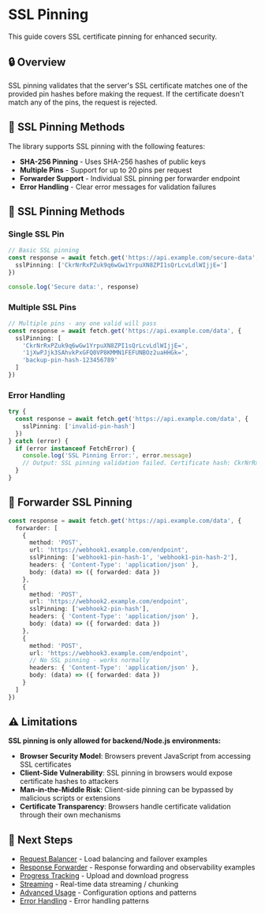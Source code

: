 # SSL Pinning

This guide covers SSL certificate pinning for enhanced security.

## 🔒 Overview

SSL pinning validates that the server's SSL certificate matches one of the provided pin hashes before making the request. If the certificate doesn't match any of the pins, the request is rejected.

## 🔑 SSL Pinning Methods

The library supports SSL pinning with the following features:
- **SHA-256 Pinning** - Uses SHA-256 hashes of public keys
- **Multiple Pins** - Support for up to 20 pins per request
- **Forwarder Support** - Individual SSL pinning per forwarder endpoint
- **Error Handling** - Clear error messages for validation failures

## 🔗 SSL Pinning Methods

### Single SSL Pin

```typescript
// Basic SSL pinning
const response = await fetch.get('https://api.example.com/secure-data', {
  sslPinning: ['CkrNrRxPZuk9q6wGw1YrpuXN8ZPI1sQrLcvLdlWIjjE=']
})

console.log('Secure data:', response)
```

### Multiple SSL Pins

```typescript
// Multiple pins - any one valid will pass
const response = await fetch.get('https://api.example.com/data', {
  sslPinning: [
    'CkrNrRxPZuk9q6wGw1YrpuXN8ZPI1sQrLcvLdlWIjjE=',
    '1jXwPJjk3SAhvkPxGFQ0VP8KMMN1FEFUNBOz2uaHHGk=',
    'backup-pin-hash-123456789'
  ]
})
```

### Error Handling

```typescript
try {
  const response = await fetch.get('https://api.example.com/data', {
    sslPinning: ['invalid-pin-hash']
  })
} catch (error) {
  if (error instanceof FetchError) {
    console.log('SSL Pinning Error:', error.message)
    // Output: SSL pinning validation failed. Certificate hash: CkrNrRxPZuk9q6wGw1YrpuXN8ZPI1sQrLcvLdlWIjjE=, Expected pins: invalid-pin-hash
  }
}
```

## 🔄 Forwarder SSL Pinning

```typescript
const response = await fetch.get('https://api.example.com/data', {
  forwarder: [
    {
      method: 'POST',
      url: 'https://webhook1.example.com/endpoint',
      sslPinning: ['webhook1-pin-hash-1', 'webhook1-pin-hash-2'],
      headers: { 'Content-Type': 'application/json' },
      body: (data) => ({ forwarded: data })
    },
    {
      method: 'POST',
      url: 'https://webhook2.example.com/endpoint',
      sslPinning: ['webhook2-pin-hash'],
      headers: { 'Content-Type': 'application/json' },
      body: (data) => ({ forwarded: data })
    },
    {
      method: 'POST',
      url: 'https://webhook3.example.com/endpoint',
      // No SSL pinning - works normally
      headers: { 'Content-Type': 'application/json' },
      body: (data) => ({ forwarded: data })
    }
  ]
})
```

## ⚠️ Limitations

**SSL pinning is only allowed for backend/Node.js environments:**

- **Browser Security Model**: Browsers prevent JavaScript from accessing SSL certificates
- **Client-Side Vulnerability**: SSL pinning in browsers would expose certificate hashes to attackers
- **Man-in-the-Middle Risk**: Client-side pinning can be bypassed by malicious scripts or extensions
- **Certificate Transparency**: Browsers handle certificate validation through their own mechanisms

## 🚀 Next Steps

- [Request Balancer](./request-balancer.md) - Load balancing and failover examples
- [Response Forwarder](./response-forwarder.md) - Response forwarding and observability examples
- [Progress Tracking](./progress-tracking.md) - Upload and download progress
- [Streaming](./streaming.md) - Real-time data streaming / chunking
- [Advanced Usage](./advanced-usage.md) - Configuration options and patterns
- [Error Handling](./error-handling.md) - Error handling patterns